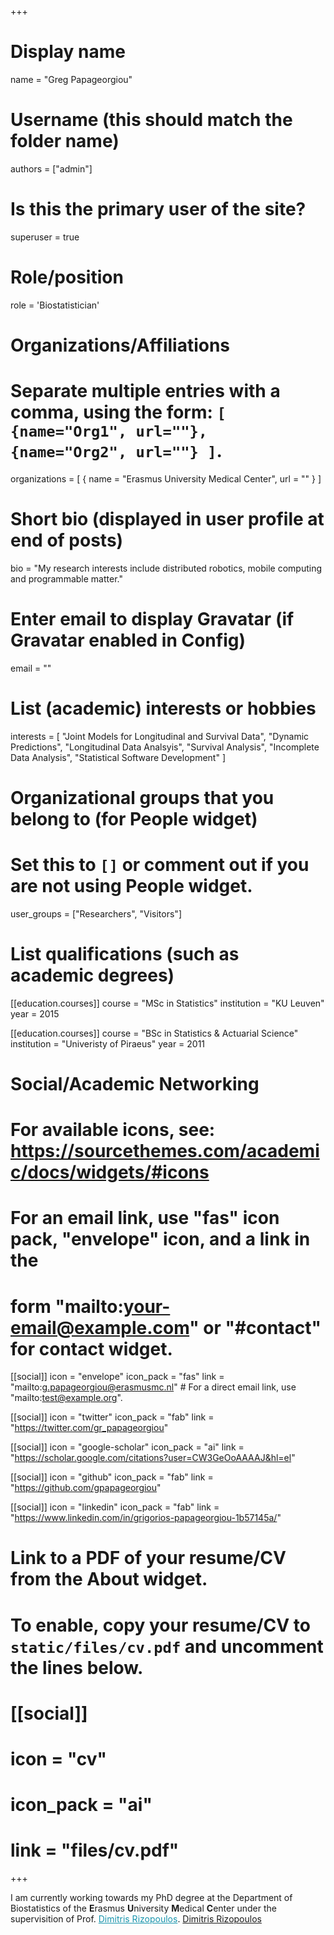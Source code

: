 +++
# Display name
name = "Greg Papageorgiou"

# Username (this should match the folder name)
authors = ["admin"]

# Is this the primary user of the site?
superuser = true

# Role/position
role = 'Biostatistician'

# Organizations/Affiliations
#   Separate multiple entries with a comma, using the form: `[ {name="Org1", url=""}, {name="Org2", url=""} ]`.
organizations = [ { name = "Erasmus University Medical Center", url = "" } ]

# Short bio (displayed in user profile at end of posts)
bio = "My research interests include distributed robotics, mobile computing and programmable matter."

# Enter email to display Gravatar (if Gravatar enabled in Config)
email = ""

# List (academic) interests or hobbies
interests = [
  "Joint Models for Longitudinal and Survival Data",
  "Dynamic Predictions",
  "Longitudinal Data Analsyis", 
  "Survival Analysis", 
  "Incomplete Data Analysis", 
  "Statistical Software Development"
]

# Organizational groups that you belong to (for People widget)
#   Set this to `[]` or comment out if you are not using People widget.
user_groups = ["Researchers", "Visitors"]

# List qualifications (such as academic degrees)
[[education.courses]]
  course = "MSc in Statistics"
  institution = "KU Leuven"
  year = 2015

[[education.courses]]
  course = "BSc in Statistics & Actuarial Science"
  institution = "Univeristy of Piraeus"
  year = 2011

# Social/Academic Networking
# For available icons, see: https://sourcethemes.com/academic/docs/widgets/#icons
#   For an email link, use "fas" icon pack, "envelope" icon, and a link in the
#   form "mailto:your-email@example.com" or "#contact" for contact widget.

[[social]]
  icon = "envelope"
  icon_pack = "fas"
  link = "mailto:g.papageorgiou@erasmusmc.nl"  # For a direct email link, use "mailto:test@example.org".

[[social]]
  icon = "twitter"
  icon_pack = "fab"
  link = "https://twitter.com/gr_papageorgiou"

[[social]]
  icon = "google-scholar"
  icon_pack = "ai"
  link = "https://scholar.google.com/citations?user=CW3GeOoAAAAJ&hl=el"

[[social]]
  icon = "github"
  icon_pack = "fab"
  link = "https://github.com/gpapageorgiou"
  
[[social]]
  icon = "linkedin"
  icon_pack = "fab"
  link = "https://www.linkedin.com/in/grigorios-papageorgiou-1b57145a/"

# Link to a PDF of your resume/CV from the About widget.
# To enable, copy your resume/CV to `static/files/cv.pdf` and uncomment the lines below.
# [[social]]
#   icon = "cv"
#   icon_pack = "ai"
#   link = "files/cv.pdf"

+++

I am currently working towards my PhD degree at the Department of Biostatistics of the <span style = 'font-weight: bold'>E</span>rasmus <span style = 'font-weight: bold'>U</span>niversity <span style = 'font-weight: bold'>M</span>edical <span style = 'font-weight: bold'>C</span>enter under the supervisition of Prof. <a href = 'https://www.drizopoulos.com' style = 'color: #1995ad'>Dimitris Rizopoulos</a>. [Dimitris Rizopoulos](https://www.drizopoulos.com)


